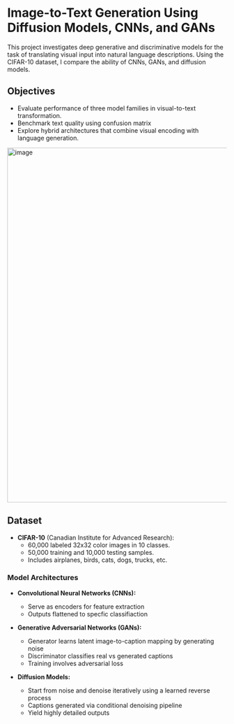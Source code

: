 # Image-to-Text Generation Using Diffusion Models, CNNs, and GANs

This project investigates deep generative and discriminative models for the task of translating visual input into natural language descriptions. Using the CIFAR-10 dataset, I compare the ability of CNNs, GANs, and diffusion models.

## Objectives

- Evaluate performance of three model families in visual-to-text transformation.
- Benchmark text quality using confusion matrix
- Explore hybrid architectures that combine visual encoding with language generation.

<img width="719" height="812" alt="image" src="https://github.com/user-attachments/assets/f382cad1-f358-4d3e-99f4-df3ca3a08e1a" />

## Dataset

- **CIFAR-10** (Canadian Institute for Advanced Research):
  - 60,000 labeled 32x32 color images in 10 classes.
  - 50,000 training and 10,000 testing samples.
  - Includes airplanes, birds, cats, dogs, trucks, etc.

### Model Architectures

- **Convolutional Neural Networks (CNNs):**
  - Serve as encoders for feature extraction
  - Outputs flattened to specfic classifiaction

- **Generative Adversarial Networks (GANs):**
  - Generator learns latent image-to-caption mapping by generating noise
  - Discriminator classifies real vs generated captions
  - Training involves adversarial loss 

- **Diffusion Models:**
  - Start from noise and denoise iteratively using a learned reverse process
  - Captions generated via conditional denoising pipeline
  - Yield highly detailed outputs

